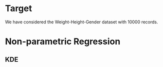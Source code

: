 # Target
We have considered the Weight-Height-Gender dataset with 10000 records. 

# Non-parametric Regression


## KDE
